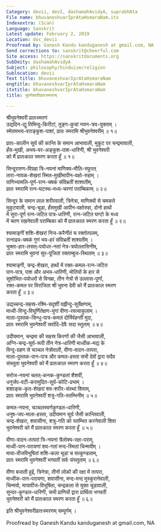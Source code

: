 ```yaml
---
Category: devii, devI, dashamahAvidyA, suprabhAta
File name: bhuvaneshvarIprAtaHsmaraNam.itx
Indexextra: (Scan)
Language: Sanskrit
Latest update: February 2, 2019
Location: doc_devii
Proofread by: Ganesh Kandu kanduganesh at gmail.com, NA
Send corrections to: sanskrit@cheerful.com
Site access: https://sanskritdocuments.org
SubDeity: dashamahAvidyA
Subject: philosophy/hinduism/religion
Sublocation: devii
Text title: bhuvaneshvarIprAtaHsmaraNam
engtitle: bhuvaneshvarIprAtaHsmaraNam
itxtitle: bhuvaneshvarIprAtaHsmaraNam
title: भुवनेश्वरीप्रातःस्मरणम्

---
```

  
 श्रीभुवनेश्वरी प्रातःस्मरणं   
उद्यदिन-द्यु तिमिन्दु-किरीटां, तुङ्ग-कुचां नयन-त्रय-युक्ताम् ।  
स्मेरामभय-वराङ्कुश-पाशां, प्रातः स्मरामि श्रीभुवनेश्वरीम् ॥ १॥  
  
प्रातः-कालीन सूर्य की कान्ति के समान आभावाली, मुकुट पर चन्द्रमावाली,  
हँस-मुखी, अभय-वर-अङ्कुश-पाश-धारिणी, श्री भुवनेश्वरी  
को मैं प्रातःकाल स्मरण करता हूँ ॥ १॥  
  
सिन्दूरारुण-विग्रहा त्रि-नयनां माणिक्य-मौलि-स्फुरत्  
     तारा-नायक-शेखरां स्मित-मुखीमापीन-वक्षो-रुहाम् ।  
पाणिभ्यामलि-पूर्ण-रत्न-चषकं संविभ्रतीं शाश्वतीम्,  
     प्रातः स्मरामि रत्न-घटस्थ-मध्य-चरणां पराम्बिकाम् ॥ २॥  
  
सिन्दूर के समान लाल शरीरवाली, त्रिनेत्रा, माणिक्यों से चमकते  
मुकुटवाली, चन्द्र-चूडा, हँसमुखी आपीन-वक्षोरुहा, दोनो हाथों  
में सुरा-पूर्ण रत्न-जटित पात्र-धारिणी, रत्न-जटित घण्टो के मध्य  
में चरण रखनेवाली पराम्बिका को मैं प्रातःकाल स्मरण करता हूँ ॥ २॥  
  
श्यामाङ्गीं शशि-शेखरां निज-करैर्नीतं च रक्तोत्पलम्,  
     रत्नाढ्य-चषकं गुणं भय-हरं संविभ्रतीं शाश्वतीम् ।  
भुक्ता-हार-लसत्-पयोधर-नतां नेत्र-त्रयोल्लासिनीम्,  
     प्रातः स्मरामि भुवनां सुर-पूजितां रक्ताम्बुज-स्थिताम् ॥ ३॥  
  
श्यामाङ्गी, चन्द्र-शेखरा, हाथों में रक्त-कमल-रत्न-जटित  
पान-पात्र, पाश और अभय-धारिणी, मोतियों के हार से  
सुशोभित-पयोधरों से विनम्रा, तीन नेत्रों से उल्लास-पूर्णा,  
रक्त-कमल पर विराजिता श्री भुवना देवी को मैं प्रातःकाल स्मरण  
करता हूँ ॥ ३॥  
  
उद्यच्चन्द्र-सहस्र-रश्मि-सदृशीं वह्नीन्दु-सूर्येक्षणाम्,  
     माध्वी-विन्दु-विघूर्णितेक्षण-युगां वीणा-रवत्याकुलाम् ।  
माला-पुस्तक-सिन्धु-पात्र-कमलं दोर्भिर्वहन्तीं मुदा,  
     प्रातः स्मरामि भुवनेश्वरीं सर्वादि-देवैः सदा स्तुताम् ॥ ४॥  
  
उदीयमान, चन्द्रमा की सहस्र किरणों की जैसी आभावाली,  
अग्नि-चन्द्र-सूर्य-रूपी तीन नेत्र-धारिणी माध्वीक-मद्य के  
विन्दु-ग्रहण से चञ्चल नेत्रोंवाली, वीणा-वादन-तत्परा,  
माला-पुस्तक-पान-पात्र और कमल-हस्ता सभी देवों द्वारा सदैव  
संस्तुता भुवनेश्वरी को मैं प्रातःकाल स्मरण करता हूँ ॥ ४॥  
  
सरोज-नयनां चलत्-कनक-कुण्डलां शैशवीं,  
     धनुर्जप-वटी-करामुदित-सूर्य-कोटि-प्रभाम् ।  
शशाङ्क-कृत-शेखरां शव-शरीर-संस्थां शिवाम्,  
     प्रातः स्मरामि भुवनेश्वरीं शत्रु-गति-स्तम्भिनीम् ॥ ५॥  
  
कमल-नयना, चञ्चलस्वर्णकुण्डल-धारिणी,  
धनुष-जप-माला-हस्ता, उदीयमान सूर्य जैसी कान्तिवाली,  
चन्द्र-शेखरा, शवासीना, शत्रु-गति को स्तम्भित करनेवाली शिवा  
भुवनेश्वरी को मैं प्रातःकाल स्मरण करता हूँ ॥ ५॥  
  
वीणा-वादन-तत्परां त्रि-नयनां त्रैलोक्य-रक्षा-पराम्,  
     माध्वी-पान-परायणां शव-गतां मन्द-स्मितां चिन्मयीम् ।  
माया-वीजविभूषितां शशि-कला चूडां च सत्कुण्डलाम्,  
     प्रातः स्मरामि भुवनेश्वरीं भगवतीं सर्वः संस्तुताम् ॥ ६॥  
  
वीणा बजाती हुई, त्रिनेत्रा, तीनों लोकों की रक्षा में तत्परा,  
माध्वीक-पान-परायणा, शवासीना, मन्द-मन्द मुस्कुरानेवाली,  
चिन्मयो, मायावीज-विभूषिता, चन्द्रकला से युक्त चूडावाली,  
सुन्दर-कुण्डल-धारिणी, सभी प्राणियों द्वारा प्रार्थिता भगवती  
भुवनेश्वरी को मैं प्रातःकाल स्मरण करता हूँ ॥ ६॥  
  
इति श्रीभुवनेश्वरीप्रातःस्मरणम् सम्पूर्णम् ।  
  
  
Proofread by Ganesh Kandu kanduganesh at gmail.com, NA  
  
